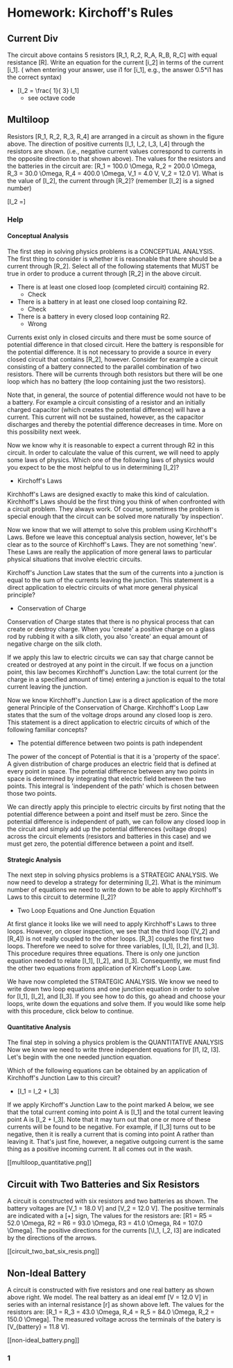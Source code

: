 # Homework: Kirchoff's Rules

## Current Div
The circuit above contains 5 resistors \[R_1, R_2, R_A, R_B, R_C\] 
with equal resistance \[R\]. Write an equation for the current \[i_2\] 
in terms of the current \[i_1\]. ( when entering your answer, use 
i1 for \[i_1\], e.g., the answer 0.5*i1 has the correct syntax)

* \[I_2 = \frac{ 1}{ 3} I_1\]
  * see octave code

## Multiloop

Resistors \[R_1, R_2, R_3, R_4\] are arranged in a circuit 
as shown in the figure above. The direction of positive currents 
\[I_1, I_2, I_3, I_4\] through the resistors are shown. 
(i.e., negative current values correspond to currents in the opposite 
direction to that shown above). The values for the resistors and the 
batteries in the circuit are: \[R_1 = 100.0 \Omega, R_2 = 200.0 \Omega, 
R_3 = 30.0 \Omega, R_4 = 400.0 \Omega, V_1 = 4.0 V, V_2 = 12.0 V\]. 
What is the value of \[I_2\], the current through \[R_2\]? 
(remember \[I_2\] is a signed number) 

\[I_2 =\]

### Help

#### Conceptual Analysis
The first step in solving physics problems is a CONCEPTUAL ANALYSIS. 
The first thing to consider is whether it is reasonable that there 
should be a current through \[R_2\]. Select all of the following statements 
that MUST be true in order to produce a current through \[R_2\] in the above circuit.

* There is at least one closed loop (completed circuit) containing R2.
  * Check
* There is a battery in at least one closed loop containing R2.
  * Check
* There is a battery in every closed loop containing R2.
  * Wrong

Currents exist only in closed circuits and there must be some source of 
potential difference in that closed circuit. Here the battery is responsible 
for the potential difference. It is not necessary to provide a source in every 
closed circuit that contains \[R_2\], however. Consider for example a circuit 
consisting of a battery connected to the parallel combination of two resistors. 
There will be currents through both resistors but there will be one loop which 
has no battery (the loop containing just the two resistors). 

Note that, in general, the source of potential difference would not have to be 
a battery. For example a circuit consisting of a resistor and an initially charged 
capacitor (which creates the potential difference) will have a current. This current 
will not be sustained, however, as the capacitor discharges and thereby the 
potential difference decreases in time. More on this possibility next week.


Now we know why it is reasonable to expect a current through R2 in this circuit. 
In order to calculate the value of this current, we will need to apply some laws 
of physics. Which one of the following laws of physics would you expect to be the 
most helpful to us in determining \[I_2\]?

* Kirchoff's Laws

 Kirchhoff's Laws are designed exactly to make this kind of calculation. 
Kirchhoff's Laws should be the first thing you think of when confronted with 
a circuit problem. They always work. Of course, sometimes the problem is special 
enough that the circuit can be solved more naturally 'by inspection'.

Now we know that we will attempt to solve this problem using Kirchhoff's Laws. 
Before we leave this conceptual analysis section, however, let's be clear as 
to the source of Kirchhoff's Laws. They are not something 'new'. These Laws 
are really the application of more general laws to particular physical situations 
that involve electric circuits. 

Kirchoff's Junction Law states that the sum of the currents into a junction 
is equal to the sum of the currents leaving the junction. This statement is a 
direct application to electric circuits of what more general physical principle?

* Conservation of Charge

Conservation of Charge states that there is no physical process that can create 
or destroy charge. When you 'create' a positive charge on a glass rod by rubbing 
it with a silk cloth, you also 'create' an equal amount of negative charge on the 
silk cloth. 

If we apply this law to electric circuits we can say that charge cannot be created 
or destroyed at any point in the circuit. If we focus on a junction point, this law 
becomes Kirchhoff's Junction Law: the total current (or the charge in a specified 
amount of time) entering a junction is equal to the total current leaving the junction.

Now we know Kirchhoff's Junction Law is a direct application of the more general 
Principle of the Conservation of Charge. Kirchhoff's Loop Law states that the sum 
of the voltage drops around any closed loop is zero. This statement is a direct 
application to electric circuits of which of the following familiar concepts?

* The potential difference between two points is path independent

The power of the concept of Potential is that it is a 'property of the space'. 
A given distribution of charge produces an electric field that is defined at 
every point in space. The potential difference between any two points in space is 
determined by integrating that electric field between the two points. This 
integral is 'independent of the path' which is chosen between those two points. 

We can directly apply this principle to electric circuits by first noting 
that the potential difference between a point and itself must be zero. Since 
the potential difference is independent of path, we can follow any closed loop 
in the circuit and simply add up the potential differences (voltage drops) 
across the circuit elements (resistors and batteries in this case) and we 
must get zero, the potential difference between a point and itself.

#### Strategic Analysis
The next step in solving physics problems is a STRATEGIC ANALYSIS.
We now need to develop a strategy for determining \[I_2\]. What is the 
minimum number of equations we need to write down to be able to apply 
Kirchhoff's Laws to this circuit to determine \[I_2\]?

* Two Loop Equations and One Junction Equation

At first glance it looks like we will need to apply Kirchhoff's Laws to 
three loops. However, on closer inspection, we see that the third loop 
(\[V_2\] and \[R_4\]) is not really coupled to the other loops. \[R_3\] 
couples the first two loops. Therefore we need to solve for three variables, 
\[I_1\], \[I_2\], and \[I_3\]. This procedure requires three equations. 
There is only one junction equation needed to relate \[I_1\], \[I_2\], 
and \[I_3\]. Consequently, we must find the other two equations from 
application of Kirchoff's Loop Law.

We have now completed the STRATEGIC ANALYSIS. We know we need to write 
down two loop equations and one junction equation in order to solve 
for \[I_1\], \[I_2\], and \[I_3\]. If you see how to do this, go ahead 
and choose your loops, write down the equations and solve them. If you 
would like some help with this procedure, click below to continue.

#### Quantitative Analysis
The final step in solving a physics problem is the QUANTITATIVE ANALYSIS
Now we know we need to write three independent equations for \[I1, I2, I3\]. 
Let's begin with the one needed junction equation. 

Which of the following equations can be obtained by an application of 
Kirchhoff's Junction Law to this circuit?

* \[I_1 = I_2 + I_3\]

If we apply Kirchoff's Junction Law to the point marked A below, we see 
that the total current coming into point A is \[I_1\] and the total 
current leaving point A is \[I_2 + I_3\]. Note that it may turn out 
that one or more of these currents will be found to be negative. 
For example, if \[I_3\] turns out to be negative, then it is really 
a current that is coming into point A rather than leaving it. That's 
just fine, however, a negative outgoing current is the same thing as 
a positive incoming current. It all comes out in the wash.

[[multiloop_quantitative.png]]


## Circuit with Two Batteries and Six Resistors
A circuit is constructed with six resistors and two batteries as shown. 
The battery voltages are \[V_1 = 18.0 V\] and \[V_2 = 12.0 V\]. The 
positive terminals are indicated with a \[+\] sign, The values for the 
resistors are: 
\[R1 = R5 = 52.0 \Omega, R2 = R6 = 93.0 \Omega, R3 = 41.0 \Omega, R4 = 107.0 \Omega\]. 
The positive directions for the currents [\I_1, I_2, I3\] are indicated by the 
directions of the arrows.

[[circuit_two_bat_six_resis.png]]


## Non-Ideal Battery
A circuit is constructed with five resistors and one real battery as shown above 
right. We model. The real battery as an ideal emf \[V = 12.0 V\] in series with 
an internal resistance \[r\] as shown above left. The values for the resistors 
are: \[R_1 = R_3 = 43.0 \Omega, R_4 = R_5 = 84.0 \Omega, R_2 = 150.0 \Omega\]. 
The measured voltage across the terminals of the batery is \[V_{battery} = 11.8 V\].

[[non-ideal_battery.png]]

### 1

